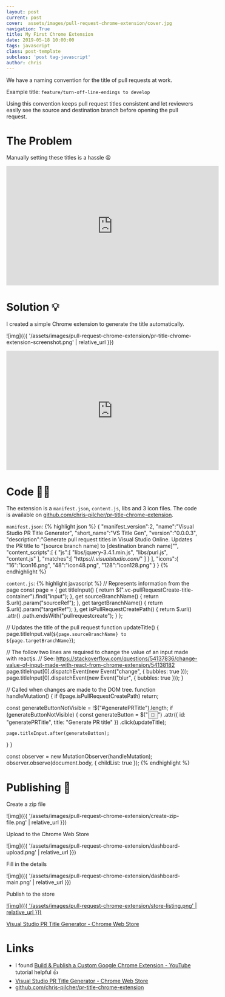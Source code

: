 ```yaml
---
layout: post
current: post
cover:  assets/images/pull-request-chrome-extension/cover.jpg
navigation: True
title: My First Chrome Extension
date: 2019-05-18 10:00:00
tags: javascript
class: post-template
subclass: 'post tag-javascript'
author: chris
---
```


We have a naming convention for the title of pull requests at work.

Example title: `feature/turn-off-line-endings to develop`

Using this convention keeps pull request titles consistent and let reviewers easily see the source and destination branch before opening the pull request.

# The Problem

Manually setting these titles is a hassle 😫

<iframe width="560" height="315" src="https://www.youtube.com/embed/VHuAQcZtMP8?rel=0&amp;showinfo=0" frameborder="0" allowfullscreen></iframe>

# Solution 💡

I created a simple Chrome extension to generate the title automatically.  

![img]({{ '/assets/images/pull-request-chrome-extension/pr-title-chrome-extension-screenshot.png' | relative_url }})

<iframe width="560" height="315" src="https://www.youtube.com/embed/Mdlk2XhaXl8?rel=0&amp;showinfo=0" frameborder="0" allowfullscreen></iframe><br>

# Code 👨‍💻

The extension is a `manifest.json`, `content.js`, libs and 3 icon files. The code is available on [github.com/chris-pilcher/pr-title-chrome-extension](https://github.com/chris-pilcher/pr-title-chrome-extension/).

`manifest.json`:
{% highlight json %}
{
  "manifest_version":2,
  "name":"Visual Studio PR Title Generator",
  "short_name":"VS Title Gen",
  "version":"0.0.0.3",
  "description":"Generate pull request titles in Visual Studio Online. Updates the PR title to \"[source branch name] to [destination branch name]\"",
  "content_scripts":[
    {
      "js":[
        "libs/jquery-3.4.1.min.js",
        "libs/purl.js",
        "content.js"
      ],
      "matches":[
        "https://*.visualstudio.com/*"
      ]
    }
  ],
  "icons":{
    "16":"icon16.png",
    "48":"icon48.png",
    "128":"icon128.png"
  }
}
{% endhighlight %}

`content.js`:
{% highlight javascript %}
// Represents information from the page
const page = {
  get titleInput() {
    return $(".vc-pullRequestCreate-title-container").find("input");
  },
  get sourceBranchName() {
    return $.url().param("sourceRef");
  },
  get targetBranchName() {
    return $.url().param("targetRef");
  },
  get isPullRequestCreatePath() {
    return $.url()
      .attr()
      .path.endsWith("pullrequestcreate");
  }
};

// Updates the title of the pull request
function updateTitle() {
  page.titleInput.val(`${page.sourceBranchName} to ${page.targetBranchName}`);

  // The follow two lines are required to change the value of an input made with reactjs.
  // See: https://stackoverflow.com/questions/54137836/change-value-of-input-made-with-react-from-chrome-extension/54138182
  page.titleInput[0].dispatchEvent(new Event("change", { bubbles: true }));
  page.titleInput[0].dispatchEvent(new Event("blur", { bubbles: true }));
}

// Called when changes are made to the DOM tree.
function handleMutation() {
  if (!page.isPullRequestCreatePath) return;

  const generateButtonNotVisible = !$("#generatePRTitle").length;
  if (generateButtonNotVisible) {
    const generateButton = $("<button>🖖</button>")
      .attr({ id: "generatePRTitle", title: "Generate PR title" })
      .click(updateTitle);

    page.titleInput.after(generateButton);
  }
}

const observer = new MutationObserver(handleMutation);
observer.observe(document.body, { childList: true });
{% endhighlight %}

# Publishing 🚀

Create a zip file

![img]({{ '/assets/images/pull-request-chrome-extension/create-zip-file.png' | relative_url }})

Upload to the Chrome Web Store  

![img]({{ '/assets/images/pull-request-chrome-extension/dashboard-upload.png' | relative_url }})

Fill in the details 

![img]({{ '/assets/images/pull-request-chrome-extension/dashboard-main.png' | relative_url }})

Publish to the store

[![img]({{ '/assets/images/pull-request-chrome-extension/store-listing.png' | relative_url }})](https://chrome.google.com/webstore/detail/visual-studio-pr-title-ge/lbkfohchcccpbmgckjbcgcnlmohdieej)

[Visual Studio PR Title Generator - Chrome Web Store](https://chrome.google.com/webstore/detail/visual-studio-pr-title-ge/lbkfohchcccpbmgckjbcgcnlmohdieej)

# Links

* I found [Build & Publish a Custom Google Chrome Extension - YouTube](https://www.youtube.com/watch?v=wHZCYi1K664) tutorial helpful 👍
* [Visual Studio PR Title Generator - Chrome Web Store](https://chrome.google.com/webstore/detail/visual-studio-pr-title-ge/lbkfohchcccpbmgckjbcgcnlmohdieej)
* [github.com/chris-pilcher/pr-title-chrome-extension](https://github.com/chris-pilcher/pr-title-chrome-extension/)

